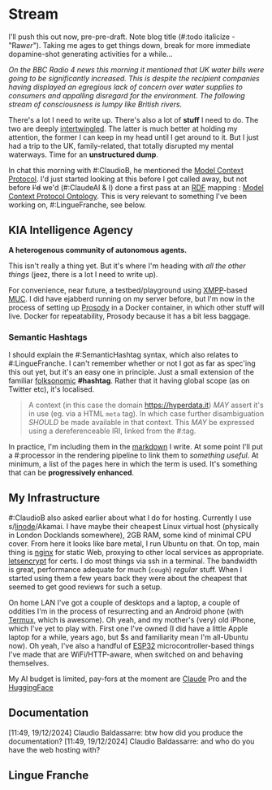 # Stream

I'll push this out now, pre-pre-draft. Note blog title (#:todo italicize - "Raw*er*"). Taking me ages to get things down, break for more immediate dopamine-shot generating activities for a while... 

*On the BBC Radio 4 news this morning it mentioned that UK water bills were going to be significantly increased. This is despite the recipient companies having displayed an egregious lack of concern over water supplies to consumers and appalling disregard for the environment. The following stream of consciousness is lumpy like British rivers.*

There's a lot I need to write up. There's also a lot of **stuff** I need to do. The two are deeply [intertwingled](https://en.wikipedia.org/wiki/Intertwingularity). The latter is much better at holding my attention, the former I can keep in my head until I get around to it. But I just had a trip to the UK, family-related, that totally disrupted my mental waterways. Time for an **unstructured dump**.

In chat this morning with #:ClaudioB, he mentioned the [Model Context Protocol](http://modelcontextprotocol.io/). I'd just started looking at this before I got called away, but not before ~~I'd~~ we'd (#:ClaudeAI & I) done a first pass at an [RDF](https://en.wikipedia.org/wiki/Resource_Description_Framework) mapping : [Model Context Protocol Ontology](https://hyperdata.it/xmlns/mcp/). This is very relevant to something I've been working on, #:LingueFranche, see below.

## KIA Intelligence Agency

**A heterogenous community of autonomous agents.**

This isn't really a thing yet. But it's where I'm heading with *all the other things* (jeez, there is a lot I need to write up).

For convenience, near future, a testbed/playground using [XMPP](https://xmpp.org/)-based [MUC](https://en.wikipedia.org/wiki/Synchronous_computer-mediated_communication). I did have ejabberd running on my server before, but I'm now in the process of setting up [Prosody](https://prosody.im/) in a Docker container, in which other stuff will live. Docker for repeatability, Prosody because it has a bit less baggage.




### Semantic Hashtags

I should explain the #:SemanticHashtag syntax, which also relates to #:LingueFranche. I can't remember whether or not I got as far as spec'ing this out yet, but it's an easy one in principle. Just a small extension of the familiar [folksonomic](https://en.wikipedia.org/wiki/Folksonomy) **#hashtag**. Rather that it having global scope (as on Twitter etc), it's localised.

> A context (in this case the domain https://hyperdata.it) *MAY* assert it's in use (eg. via a HTML `meta` tag). In which case further disambiguation *SHOULD* be made available in that context. This *MAY* be expressed using a dereferenceable IRI, linked from the #:tag.

In practice, I'm including them in the [markdown](https://en.wikipedia.org/wiki/Markdown) I write. At some point I'll put a #:processor in the rendering pipeline to link them to *something useful*. At minimum, a list of the pages here in which the term is used. It's something that can be **progressively enhanced**.

## My Infrastructure

#:ClaudioB also asked earlier about what I do for hosting. Currently I use s/[linode](https://www.linode.com)/Akamai. I have maybe their cheapest Linux virtual host (physically in London Docklands somewhere), 2GB RAM, some kind of minimal CPU cover. From here it looks like bare metal, I run Ubuntu on that. On top, main thing is [nginx](https://nginx.org/en/) for static Web, proxying to other local services as appropriate. [letsencrypt](https://letsencrypt.org/) for certs. I do most things via ssh in a terminal. The bandwidth is great, performance adequate for much (`cough`) *regular* stuff. When I started using them a few years back they were about the cheapest that seemed to get good reviews for such a setup.

On home LAN I've got a couple of desktops and a laptop, a couple of oddities I'm in the process of resurrecting and an Android phone (with [Termux](https://termux.dev/en/), which is awesome). Oh yeah, and my mother's (very) old iPhone, which I've yet to play with. First one I've owned (I did have a little Apple laptop for a while, years ago, but $s and familiarity mean I'm all-Ubuntu now). Oh yeah, I've also a handful of [ESP32](https://en.wikipedia.org/wiki/ESP32) microcontroller-based things I've made that are WiFi/HTTP-aware, when switched on and behaving themselves.

My AI budget is limited, pay-fors at the moment are [Claude](https://claude.ai) Pro and the [HuggingFace](https://huggingface.co)

## Documentation

[11:49, 19/12/2024] Claudio Baldassarre: btw how did you produce the documentation?
[11:49, 19/12/2024] Claudio Baldassarre: and who do you have the web hosting with?

## Lingue Franche
